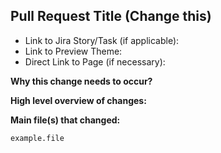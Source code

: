 ## Pull Request Title (Change this)

* Link to Jira Story/Task (if applicable): 
* Link to Preview Theme:
* Direct Link to Page (if necessary):

**Why this change needs to occur?**



**High level overview of changes:**



**Main file(s) that changed:**

`example.file`
